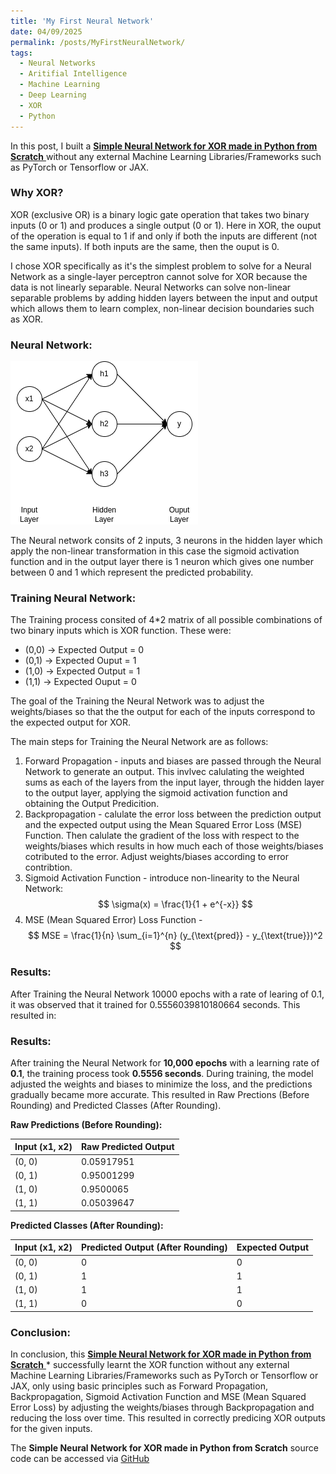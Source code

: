 ```yaml
---
title: 'My First Neural Network'
date: 04/09/2025
permalink: /posts/MyFirstNeuralNetwork/
tags:
  - Neural Networks
  - Aritifial Intelligence
  - Machine Learning
  - Deep Learning
  - XOR
  - Python
---
```


In this post, I built a [**Simple Neural Network for XOR made in Python from Scratch** ](https://github.com/T-Kalv/Simple-Neural-Network/tree/main) without any external Machine Learning Libraries/Frameworks such as PyTorch or Tensorflow or JAX.

### Why XOR?
XOR (exclusive OR) is a binary logic gate operation that takes two binary inputs (0 or 1) and produces a single output (0 or 1). Here in XOR, the ouput of the operation is equal to 1 if and only if both the inputs are different (not the same inputs). If both inputs are the same, then the ouput is 0.

I chose XOR specifically as it's the simplest problem to solve for a Neural Network as a single-layer perceptron cannot solve for XOR because the data is not linearly separable. Neural Networks can solve non-linear separable problems by adding hidden layers between the input and output which allows them to learn complex, non-linear decision boundaries such as XOR.

### Neural Network:
![Example Neural Network](SimpleNeuralNet.png)

The Neural network consits of 2 inputs, 3 neurons in the hidden layer which apply the non-linear transformation in this case the sigmoid activation function and in the output layer there is 1 neuron which gives one number between 0 and 1 which represent the predicted probability.

### Training Neural Network:

The Training process consited of 4*2 matrix of all possible combinations of two binary inputs which is XOR function. These were:
- (0,0) -> Expected Output = 0
- (0,1) -> Expected Ouput = 1
- (1,0) -> Expected Output = 1
- (1,1) -> Expected Ouput = 0

The goal of the Training the Neural Network was to adjust the weights/biases so that the the output for each of the inputs correspond to the expected output for XOR.

The main steps for Training the Neural Network are as follows:
1. Forward Propagation - inputs and biases are passed through the Neural Network to generate an output. This invlvec calulating the weighted sums as each of the layers from the input layer, through the hidden layer to the output layer, applying the sigmoid activation function and obtaining the Output Predicition.
2. Backpropagation - calulate the error loss between the prediction output and the expected output using the Mean Squared Error Loss (MSE) Function. Then calulate the gradient of the loss with respect to the weights/biases which results in how much each of those weights/biases cotributed to the error. Adjust weights/biases according to error contribtion.
3. Sigmoid Activation Function - introduce non-linearity to the Neural Network: 
$$
 \sigma(x) = \frac{1}{1 + e^{-x}} 
$$
4. MSE (Mean Squared Error) Loss Function - 
$$
MSE = \frac{1}{n} \sum_{i=1}^{n} (y_{\text{pred}} - y_{\text{true}})^2
$$

### Results:
After Training the Neural Network 10000 epochs with a rate of learing of 0.1, it was observed that it trained for 0.5556039810180664 seconds. This resulted in:

### Results:

After training the Neural Network for **10,000 epochs** with a learning rate of **0.1**, the training process took **0.5556 seconds**. During training, the model adjusted the weights and biases to minimize the loss, and the predictions gradually became more accurate. This resulted in Raw Prections (Before Rounding) and Predicted Classes (After Rounding).

**Raw Predictions (Before Rounding):**

| Input (x1, x2) | Raw Predicted Output      |
|----------------|---------------------------|
| (0, 0)         | 0.05917951                |
| (0, 1)         | 0.95001299                |
| (1, 0)         | 0.9500065                 |
| (1, 1)         | 0.05039647                |

**Predicted Classes (After Rounding):**

| Input (x1, x2) | Predicted Output (After Rounding) | Expected Output |
|----------------|----------------------------|-----------------|
| (0, 0)         | 0                          | 0               |
| (0, 1)         | 1                          | 1               |
| (1, 0)         | 1                          | 1               |
| (1, 1)         | 0                          | 0               |

### Conclusion:

In conclusion, this [**Simple Neural Network for XOR made in Python from Scratch** ](https://github.com/T-Kalv/Simple-Neural-Network/tree/main)* successfully learnt the XOR function without any external Machine Learning Libraries/Frameworks such as PyTorch or Tensorflow or JAX, only using basic principles such as Forward Propagation, Backpropagation, Sigmoid Activation Function and MSE (Mean Squared Error Loss) by adjusting the weights/biases through Backpropagation and reducing the loss over time. This resulted in correctly predicing XOR outputs for the given inputs.

The **Simple Neural Network for XOR made in Python from Scratch** source code can be accessed via [GitHub](https://github.com/T-Kalv/Simple-Neural-Network/tree/main)




